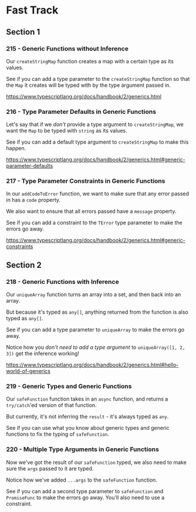 # Fast Track

## Section 1

### 215 - Generic Functions without Inference

Our `createStringMap` function creates a map with a certain type as its values.

See if you can add a type parameter to the `createStringMap` function so that the `Map` it creates will be typed with by the type argument passed in.

https://www.typescriptlang.org/docs/handbook/2/generics.html

### 216 - Type Parameter Defaults in Generic Functions

Let's say that if we _don't_ provide a type argument to `createStringMap`, we want the `Map` to be typed with `string` as its values.

See if you can add a default type argument to `createStringMap` to make this happen.

https://www.typescriptlang.org/docs/handbook/2/generics.html#generic-parameter-defaults

### 217 - Type Parameter Constraints in Generic Functions

In our `addCodeToError` function, we want to make sure that any error passed in has a `code` property.

We also want to ensure that all errors passed have a `message` property.

See if you can add a constraint to the `TError` type parameter to make the errors go away.

https://www.typescriptlang.org/docs/handbook/2/generics.html#generic-constraints

## Section 2

### 218 - Generic Functions with Inference

Our `uniqueArray` function turns an array into a set, and then back into an array.

But because it's typed as `any[]`, anything returned from the function is also typed as `any[]`.

See if you can add a type parameter to `uniqueArray` to make the errors go away.

Notice how you _don't need to add a type argument_ to `uniqueArray([1, 2, 3])` get the inference working!

https://www.typescriptlang.org/docs/handbook/2/generics.html#hello-world-of-generics

### 219 - Generic Types and Generic Functions

Our `safeFunction` function takes in an `async` function, and returns a `try/catch`'ed version of that function.

But currently, it's not inferring the `result` - it's always typed as `any`.

See if you can use what you know about generic types and generic functions to fix the typing of `safeFunction`.

### 220 - Multiple Type Arguments in Generic Functions

Now we've got the result of our `safeFunction` typed, we also need to make sure the `args` passed to it are typed.

Notice how we've added `...args` to the `safeFunction` function.

See if you can add a second type parameter to `safeFunction` and `PromiseFunc` to make the errors go away. You'll also need to use a constraint.
